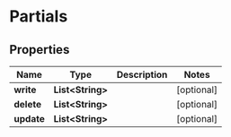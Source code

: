 

# Partials


## Properties

| Name | Type | Description | Notes |
|------------ | ------------- | ------------- | -------------|
|**write** | **List&lt;String&gt;** |  |  [optional] |
|**delete** | **List&lt;String&gt;** |  |  [optional] |
|**update** | **List&lt;String&gt;** |  |  [optional] |



